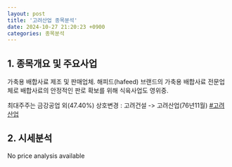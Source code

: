 ```yaml
---
layout: post
title: '고려산업 종목분석'
date: 2024-10-27 21:20:23 +0900
categories: 종목분석
---
```


## 1. 종목개요 및 주요사업

가축용 배합사료 제조 및 판매업체. 해피드(hafeed) 브랜드의 가축용 배합사료 전문업체로 배합사료의 안정적인 판로 확보를 위해 식육사업도 영위중. 

최대주주는 금강공업 외(47.40%) 상호변경 : 고려건설 -> 고려산업(76년11월)
[#고려산업](#)

## 2. 시세분석

No price analysis available
